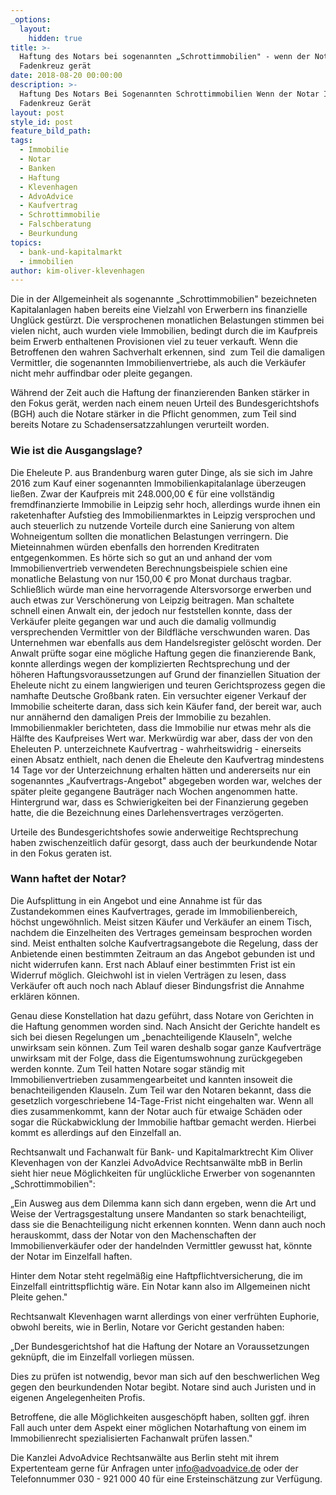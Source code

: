 ```yaml
---
_options:
  layout:
    hidden: true
title: >-
  Haftung des Notars bei sogenannten „Schrottimmobilien" - wenn der Notar ins
  Fadenkreuz gerät
date: 2018-08-20 00:00:00
description: >-
  Haftung Des Notars Bei Sogenannten Schrottimmobilien Wenn der Notar Ins
  Fadenkreuz Gerät
layout: post
style_id: post
feature_bild_path:
tags:
  - Immobilie
  - Notar
  - Banken
  - Haftung
  - Klevenhagen
  - AdvoAdvice
  - Kaufvertrag
  - Schrottimmobilie
  - Falschberatung
  - Beurkundung
topics:
  - bank-und-kapitalmarkt
  - immobilien
author: kim-oliver-klevenhagen
---
```


Die in der Allgemeinheit als sogenannte „Schrottimmobilien" bezeichneten Kapitalanlagen haben bereits eine Vielzahl von Erwerbern ins finanzielle Unglück gestürzt. Die versprochenen monatlichen Belastungen stimmen bei vielen nicht, auch wurden viele Immobilien, bedingt durch die im Kaufpreis beim Erwerb enthaltenen Provisionen viel zu teuer verkauft. Wenn die Betroffenen den wahren Sachverhalt erkennen, sind  zum Teil die damaligen Vermittler, die sogenannten Immobilienvertriebe, als auch die Verkäufer nicht mehr auffindbar oder pleite gegangen.

Während der Zeit auch die Haftung der finanzierenden Banken stärker in den Fokus gerät, werden nach einem neuen Urteil des Bundesgerichtshofs (BGH) auch die Notare stärker in die Pflicht genommen, zum Teil sind bereits Notare zu Schadensersatzzahlungen verurteilt worden.

### Wie ist die Ausgangslage?

Die Eheleute P. aus Brandenburg waren guter Dinge, als sie sich im Jahre 2016 zum Kauf einer sogenannten Immobilienkapitalanlage überzeugen ließen. Zwar der Kaufpreis mit 248.000,00 € für eine vollständig fremdfinanzierte Immobilie in Leipzig sehr hoch, allerdings wurde ihnen ein raketenhafter Aufstieg des Immobilienmarktes in Leipzig versprochen und auch steuerlich zu nutzende Vorteile durch eine Sanierung von altem Wohneigentum sollten die monatlichen Belastungen verringern. Die Mieteinnahmen würden ebenfalls den horrenden Kreditraten entgegenkommen. Es hörte sich so gut an und anhand der vom Immobilienvertrieb verwendeten Berechnungsbeispiele schien eine monatliche Belastung von nur 150,00 € pro Monat durchaus tragbar. Schließlich würde man eine hervorragende Altersvorsorge erwerben und auch etwas zur Verschönerung von Leipzig beitragen. Man schaltete schnell einen Anwalt ein, der jedoch nur feststellen konnte, dass der Verkäufer pleite gegangen war und auch die damalig vollmundig versprechenden Vermittler von der Bildfläche verschwunden waren. Das Unternehmen war ebenfalls aus dem Handelsregister gelöscht worden. Der Anwalt prüfte sogar eine mögliche Haftung gegen die finanzierende Bank, konnte allerdings wegen der komplizierten Rechtsprechung und der höheren Haftungsvoraussetzungen auf Grund der finanziellen Situation der Eheleute nicht zu einem langwierigen und teuren Gerichtsprozess gegen die namhafte Deutsche Großbank raten. Ein versuchter eigener Verkauf der Immobilie scheiterte daran, dass sich kein Käufer fand, der bereit war, auch nur annähernd den damaligen Preis der Immobilie zu bezahlen. Immobilienmakler berichteten, dass die Immobilie nur etwas mehr als die Hälfte des Kaufpreises Wert war. Merkwürdig war aber, dass der von den Eheleuten P. unterzeichnete Kaufvertrag - wahrheitswidrig - einerseits einen Absatz enthielt, nach denen die Eheleute den Kaufvertrag mindestens 14 Tage vor der Unterzeichnung erhalten hätten und andererseits nur ein sogenanntes „Kaufvertrags-Angebot" abgegeben worden war, welches der später pleite gegangene Bauträger nach Wochen angenommen hatte. Hintergrund war, dass es Schwierigkeiten bei der Finanzierung gegeben hatte, die die Bezeichnung eines Darlehensvertrages verzögerten.

Urteile des Bundesgerichtshofes sowie anderweitige Rechtsprechung haben zwischenzeitlich dafür gesorgt, dass auch der beurkundende Notar in den Fokus geraten ist.

### Wann haftet der Notar?

Die Aufsplittung in ein Angebot und eine Annahme ist für das Zustandekommen eines Kaufvertrages, gerade im Immobilienbereich, höchst ungewöhnlich. Meist sitzen Käufer und Verkäufer an einem Tisch, nachdem die Einzelheiten des Vertrages gemeinsam besprochen worden sind. Meist enthalten solche Kaufvertragsangebote die Regelung, dass der Anbietende einen bestimmten Zeitraum an das Angebot gebunden ist und nicht widerrufen kann. Erst nach Ablauf einer bestimmten Frist ist ein Widerruf möglich. Gleichwohl ist in vielen Verträgen zu lesen, dass Verkäufer oft auch noch nach Ablauf dieser Bindungsfrist die Annahme erklären können.

Genau diese Konstellation hat dazu geführt, dass Notare von Gerichten in die Haftung genommen worden sind. Nach Ansicht der Gerichte handelt es sich bei diesen Regelungen um „benachteiligende Klauseln", welche unwirksam sein können. Zum Teil waren deshalb sogar ganze Kaufverträge unwirksam mit der Folge, dass die Eigentumswohnung zurückgegeben werden konnte. Zum Teil hatten Notare sogar ständig mit Immobilienvertrieben zusammengearbeitet und kannten insoweit die benachteiligenden Klauseln. Zum Teil war den Notaren bekannt, dass die gesetzlich vorgeschriebene 14-Tage-Frist nicht eingehalten war. Wenn all dies zusammenkommt, kann der Notar auch für etwaige Schäden oder sogar die Rückabwicklung der Immobilie haftbar gemacht werden. Hierbei kommt es allerdings auf den Einzelfall an.

Rechtsanwalt und Fachanwalt für Bank- und Kapitalmarktrecht Kim Oliver Klevenhagen von der Kanzlei AdvoAdvice Rechtsanwälte mbB in Berlin  sieht hier neue Möglichkeiten für unglückliche Erwerber von sogenannten „Schrottimmobilien":

„Ein Ausweg aus dem Dilemma kann sich dann ergeben, wenn die Art und Weise der Vertragsgestaltung unsere Mandanten so stark benachteiligt, dass sie die Benachteiligung nicht erkennen konnten. Wenn dann auch noch herauskommt, dass der Notar von den Machenschaften der Immobilienverkäufer oder der handelnden Vermittler gewusst hat, könnte der Notar im Einzelfall haften.

Hinter dem Notar steht regelmäßig eine Haftpflichtversicherung, die im Einzelfall eintrittspflichtig wäre. Ein Notar kann also im Allgemeinen nicht Pleite gehen."

Rechtsanwalt Klevenhagen warnt allerdings von einer verfrühten Euphorie, obwohl bereits, wie in Berlin, Notare vor Gericht gestanden haben:

„Der Bundesgerichtshof hat die Haftung der Notare an Voraussetzungen geknüpft, die im Einzelfall vorliegen müssen.

Dies zu prüfen ist notwendig, bevor man sich auf den beschwerlichen Weg gegen den beurkundenden Notar begibt. Notare sind auch Juristen und in eigenen Angelegenheiten Profis.

Betroffene, die alle Möglichkeiten ausgeschöpft haben, sollten ggf. ihren Fall auch unter dem Aspekt einer möglichen Notarhaftung von einem im Immobilienrecht spezialisierten Fachanwalt prüfen lassen."

Die Kanzlei AdvoAdvice Rechtsanwälte aus Berlin steht mit ihrem Expertenteam gerne für Anfragen unter info@advoadvice.de oder der Telefonnummer 030 - 921 000 40 für eine Ersteinschätzung zur Verfügung.